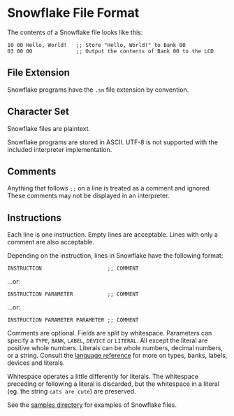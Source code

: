 # Snowflake File Format

The contents of a Snowflake file looks like this:

```
10 00 Hello, World!   ;; Store "Hello, World!" to Bank 00
03 00 00              ;; Output the contents of Bank 00 to the LCD
```

## File Extension

Snowflake programs have the `.sn` file extension by convention.

## Character Set

Snowflake files are plaintext.

Snowflake programs are stored in ASCII. UTF-8 is not supported with the included
interpreter implementation.

## Comments

Anything that follows `;;` on a line is treated as a comment and ignored. These comments
may not be displayed in an interpreter.

## Instructions

Each line is one instruction. Empty lines are acceptable. Lines with only a comment are also acceptable.

Depending on the instruction, lines in Snowflake have the following format:

```
INSTRUCTION                     ;; COMMENT
```

...or:

```
INSTRUCTION PARAMETER           ;; COMMENT
```

...or:

```
INSTRUCTION PARAMETER PARAMETER ;; COMMENT
```

Comments are optional. Fields are split by whitespace. Parameters can specify a 
`TYPE`, `BANK`, `LABEL`, `DEVICE` or `LITERAL`. All except the literal are 
positive whole numbers. Literals can be whole numbers, decimal numbers, or
a string. Consult the [language reference][1] for more on types, banks, labels,
devices and literals.

Whitespace operates a little differently for literals. The whitespace preceding
or following a literal is discarded, but the whitespace in a literal (eg. the
string `cats are cute`) are preserved.

See the [samples directory][2] for examples of Snowflake files.

[1]: language-reference.md
[2]: ../samples/
